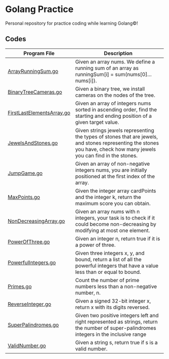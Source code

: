 # Golang Practice

Personal repository for practice coding while learning Golang©!

## Codes

| Program File | Description |
| --- | --- |
| [ArrayRunningSum.go](ArrayRunningSum.go) | Given an array nums. We define a running sum of an array as runningSum[i] = sum(nums[0]…nums[i]). |
| [BinaryTreeCameras.go](BinaryTreeCameras.go) | Given a binary tree, we install cameras on the nodes of the tree. |
| [FirstLastElementsArray.go](FirstLastElementsArray.go) | Given an array of integers nums sorted in ascending order, find the starting and ending position of a given target value. |
| [JewelsAndStones.go](JumpGame.go) | Given strings jewels representing the types of stones that are jewels, and stones representing the stones you have, check how many jewels you can find in the stones. |
| [JumpGame.go](JumpGame.go) | Given an array of non-negative integers nums, you are initially positioned at the first index of the array. |
| [MaxPoints.go](MaxPoints.go) | Given the integer array cardPoints and the integer k, return the maximum score you can obtain. |
| [NonDecreasingArray.go](NonDecreasingArray.go) | Given an array nums with n integers, your task is to check if it could become non-decreasing by modifying at most one element. |
| [PowerOfThree.go](PowerOfThree.go) | Given an integer n, return true if it is a power of three. |
| [PowerfulIntegers.go](PowerfulIntegers.go) | Given three integers x, y, and bound, return a list of all the powerful integers that have a value less than or equal to bound. |
| [Primes.go](Primes.go) | Count the number of prime numbers less than a non-negative number, n. |
| [ReverseInteger.go](ReverseInteger.go) | Given a signed 32-bit integer x, return x with its digits reversed. |
| [SuperPalindromes.go](SuperPalindromes.go) | Given two positive integers left and right represented as strings, return the number of super-palindromes integers in the inclusive range |
| [ValidNumber.go](ValidNumber.go) | Given a string s, return true if s is a valid number. |